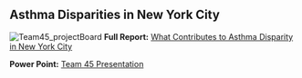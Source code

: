 ## Asthma Disparities in New York City



![Team45_projectBoard](https://github.com/Hevander27/Correlation-One/assets/45948489/f3a0638b-edc8-41c6-914c-b7658fb140c5)
**Full Report:** [What Contributes to Asthma Disparity 
in New York City](https://docs.google.com/document/d/1PZRT_0nhVFE29YuoBeKd6435zLIpL_2vErgc3j9Iu_4/edit)

**Power Point:** [Team 45 Presentation](https://docs.google.com/presentation/d/1TyA2HsA6o0-gvV_tjdVr-jMRYL1DyoXaqumnDSX84uw/edit#slide=id.ge6b119a546_0_24)
